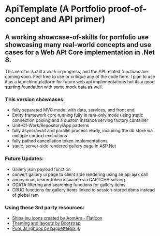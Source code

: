 # ApiTemplate (A Portfolio proof-of-concept and API primer)

<h2>A working showcase-of-skills for portfolio use showcasing many real-world concepts and use cases for a Web API Core implementation in .Net 8.</h2>

<p>This version is still a work in progress, and the API related functions are coming soon. Feel free to use or critique any of the code here. I plan to use it as a launching platform for future web api implementations but its a good starting foundation with some mock data as well.</p>

<h3>This version showcases:</h3>
<p>
<ul>
<li>fully separated MVC model with data, services, and front end</li>
<li>Entity framework core running fully in ram-only mode using static connection pooling and a custom instance serving factory container</li>
<li>Unit-Of-Work/Repository/App patterns</li>
<li>fully async/await and parallel process ready, including the db store via multiple context executions</li>
<li>fully pathed cancellation token implementations</li>
<li>static, server-side rendered gallery page in ASP.Net</li>
</ul>
</p>

<h3>Future Updates:</h3>
<p>
<ul>
<li>Gallery json payload function</li>
<li>convert gallery ui page to client side rendering using an api ajax call</li>
<li>anonymous bearer token issuance via CAPTCHA solving</li>
<li>ODATA filtering and searching functions for gallery items</li>
<li>CRUD functions for gallery items linked to session-stored dbms instead of global ram</li>
</ul>
</p>

<h3>Using these 3rd party resources:</h3>
<ul>
    <li><a href="https://www.flaticon.com/free-icons/shiba-inu" title="shiba inu icons">Shiba inu icons created by AomAm - Flaticon</a></li>
    <li><a href="https://getbootstrap.com/" title="Bootstrap">Theming and layouts by Bootstrap</a></li>
    <li><a href="https://feimosi.github.io/baguetteBox.js/" title="Baguettebox.js">Pure Js lighbox by baguetteBox.js</a></li>
</ul>
